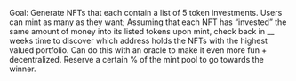 Goal: Generate NFTs that each contain a list of 5 token investments. Users can mint as many as they want; Assuming that each NFT has “invested” the same amount of money into its listed tokens upon mint, check back in __ weeks time to discover which address holds the NFTs with the highest valued portfolio. Can do this with an oracle to make it even more fun + decentralized. Reserve a certain % of the mint pool to go towards the winner. 